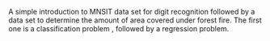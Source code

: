 A simple introduction to MNSIT data set for digit recognition followed by a data set to determine the amount of area covered under forest fire. The first one is a classification problem , followed by a regression problem. 
